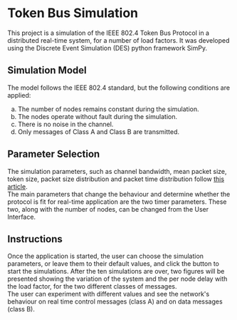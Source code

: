 # Token Bus Simulation

This project is a simulation of the IEEE 802.4 Token Bus Protocol in a distributed real-time system, for a number of load factors. It was developed using the Discrete Event Simulation (DES) python framework SimPy.

## Simulation Model

The model follows the IEEE 802.4 standard, but the following conditions are applied:
<ol type="a">
  <li>The number of nodes remains constant during the simulation.</li>
  <li>The nodes operate without fault during the simulation.</li>
  <li>There is no noise in the channel.</li>
  <li>Only messages of Class A and Class B are transmitted.</li>
</ol>

## Parameter Selection

The simulation parameters, such as channel bandwidth, mean packet size, token size, packet size distribution and packet time distribution follow <a href="https://ieeexplore.ieee.org/abstract/document/31502">this article</a>.<br>
The main parameters that change the behaviour and determine whether the protocol is fit for real-time application are the two timer parameters. These two, along with the number of nodes, can be changed from the User Interface.

## Instructions

Once the application is started, the user can choose the simulation parameters, or leave them to their default values, and click the button to start the simulations. After the ten simulations are over, two figures will be presented showing the variation of the system and the per node delay with the load factor, for the two different classes of messages.<br>
The user can experiment with different values and see the network's behaviour on real time control messages (class A) and on data messages (class B).